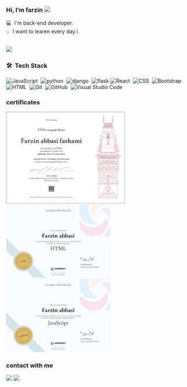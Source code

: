 ### Hi, I’m farzin <img src="https://raw.githubusercontent.com/MartinHeinz/MartinHeinz/master/wave.gif" height="21">

💻 &nbsp;I'm back-end developer.\
💡 &nbsp;I want to learen every day.\

<br>
<img src="https://github.com/saadeghi/saadeghi/blob/master/dino.gif">
<br>


### 🛠 &nbsp;Tech Stack
![JavaScript](https://img.shields.io/badge/-JavaScript-05122A?style=for-the-badge&logo=javascript)&nbsp;
![python](https://img.shields.io/badge/-python-05122A?style=for-the-badge&logo=python)&nbsp;
![django](https://img.shields.io/badge/-django-05122A?style=for-the-badge&logo=django&logoColor=purple)&nbsp;
![flask](https://img.shields.io/badge/-flask-05122A?style=for-the-badge&logo=flask)
![React](https://img.shields.io/badge/-React-05122A?style=for-the-badge&logo=react)&nbsp;
![CSS](https://img.shields.io/badge/-CSS-05122A?style=for-the-badge&logo=CSS3&logoColor=1572B6)&nbsp;
![Bootstrap](https://img.shields.io/badge/-Bootstrap-05122A?style=for-the-badge&logo=bootstrap&logoColor=563D7C)&nbsp;
![HTML](https://img.shields.io/badge/-HTML-05122A?style=for-the-badge&logo=HTML5)&nbsp;
![Git](https://img.shields.io/badge/-Git-05122A?style=for-the-badge&logo=git)&nbsp;
![GitHub](https://img.shields.io/badge/-GitHub-05122A?style=for-the-badge&logo=github)&nbsp;
![Visual Studio Code](https://img.shields.io/badge/-Visual%20Studio%20Code-05122A?style=for-the-badge&logo=visual-studio-code&logoColor=007ACC)&nbsp;

### certificates
<img src="cs50x.png" height="250px">&nbsp; &nbsp;<img src="cert-CT-DVGYKCRK.jpg" height="200px">&nbsp;&nbsp; <img src="cert-CT-TZJWS3SE.png" height="200px">

### contact with me
<p align="left">
<a href="https://www.linkedin.com/in/farzin-abbasi-9aa38224b"><img src="https://img.shields.io/badge/-LinkedIn-0077B5?style=flat&logo=Linkedin&logoColor=white"/></a>
<a href="mailto:farzin.af7992@gmai.com"><img src="https://img.shields.io/badge/-Gmail-D14836?style=flat&logo=Gmail&logoColor=white"/></a>
</p>

<!---
farzin2079/myworks is a ✨ special ✨ repository because its my some works mmybe intersting to other
--->
